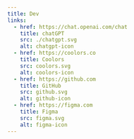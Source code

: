 ```yaml
---
title: Dev
links:
  - href: https://chat.openai.com/chat
    title: chatGPT
    src: ./chatgpt.svg
    alt: chatgpt-icon
  - href: https://coolors.co
    title: Coolors
    src: coolors.svg
    alt: coolors-icon
  - href: https://github.com
    title: GitHub
    src: github.svg
    alt: github-icon
  - href: https://figma.com
    title: Figma
    src: figma.svg
    alt: figma-icon
---
```

